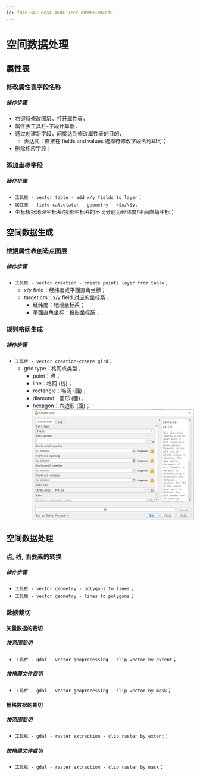 ```yaml
---
id: f0461342-eca4-45d4-97cc-d09900204dd9
---
```


# 空间数据处理

## 属性表

### 修改属性表字段名称

##### 操作步骤

- 右键待修改图层，打开属性表，
- 属性表工具栏-字段计算器，
- 通过创建新字段，间接达到修改属性表的目的，
  - 表达式：直接在 fields and values 选择待修改字段名称即可；
- 删除相应字段；

### 添加坐标字段

##### 操作步骤

- `工具栏 - vector table - add x/y fields to layer`；
- `属性表 - field calculator - geometry - \$x/\$y`，
- 坐标根据地理坐标系/投影坐标系的不同分别为经纬度/平面直角坐标；

## 空间数据生成

### 根据属性表创造点图层

##### 操作步骤

- `工具栏 - vector creation - create points layer from table`；
  - x/y field：经纬度或平面直角坐标；
  - target crs：x/y field 对应的坐标系；
    - 经纬度：地理坐标系；
    - 平面直角坐标：投影坐标系；

### 规则格网生成

##### 操作步骤

- `工具栏 - vector creation-create gird`；
  - grid type：格网点类型；
    - point：点；
    - line：格网 (线)；
    - rectangle：格网 (面)；
    - diamond：菱形 (面)；
    - hexagon：六边形 (面)；
      ![规则格网点](./images/2022-04-09-19-39-43.png)

## 空间数据处理

### 点, 线, 面要素的转换

##### 操作步骤

- `工具栏 - vector geometry - polygons to lines`；
- `工具栏 - vector geometry - lines to polygons`；

### 数据裁切

#### 矢量数据的裁切

##### 按范围裁切

- `工具栏 - gdal - vector geoprocessing - clip vector by extent`；

##### 按掩膜文件裁切

- `工具栏 - gdal - vector geoprocessing - clip vector by mask`；

#### 栅格数据的裁切

##### 按范围裁切

- `工具栏 - gdal - raster extraction - clip raster by extent`；

##### 按掩膜文件裁切

- `工具栏 - gdal - raster extraction - clip raster by mask`；

